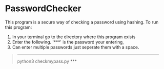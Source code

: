 # PasswordChecker
This program is a secure way of checking a password using hashing. 
To run this program:
1) In your terminal go to the directory where this program exists
2) Enter the following. '***' is the password your entering, 
3) Can enter multiple passwords just seperate them with a space. 
> ****
> python3 checkmypass.py ***

